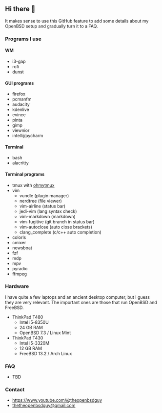 ## Hi there 👋

It makes sense to use this GitHub feature to add some details about my OpenBSD setup and gradually turn it to a FAQ.

### Programs I use

#### WM

* i3-gap
* rofi
* dunst

#### GUI programs

* firefox
* pcmanfm
* audacity
* kdenlive
* evince
* pinta
* gimp
* viewnior
* intellij/pycharm

#### Terminal

* bash
* alacritty

#### Terminal programs

* tmux with [ohmytmux](https://github.com/gpakosz/.tmux)
* vim
    - vundle (plugin manager)
    - nerdtree (file viewer)
    - vim-airline (status bar)
    - jedi-vim (lang syntax check)
    - vim-markdown (markdown)
    - vim-fugitive (git branch in status bar)
    - vim-autoclose (auto close brackets)
    - clang_complete (c/c++ auto completion)
* colorls
* cmixer
* newsboat
* fzf
* mdp
* mpv
* pyradio
* ffmpeg

### Hardware

I have quite a few laptops and an ancient desktop computer, but I guess they are very relevant. The important ones are those that run OpenBSD and FreeBSD.

- ThinkPad T480
  - Intel i5-8350U
  - 24 GB RAM
  - OpenBSD 7.3 / Linux Mint
- ThinkPad T430
  - Intel i5-3320M
  - 12 GB RAM
  - FreeBSD 13.2 / Arch Linux

### FAQ

- TBD

### Contact

- https://www.youtube.com/@theopenbsdguy
- <thetheopenbsdguy@gmail.com>

